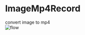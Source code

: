 # ImageMp4Record
convert image to mp4
<br>
 ![flow](https://github.com/shoyu666/ImageToMp4/blob/master/menu.saveimg.savepath20181126211734.jpg)
